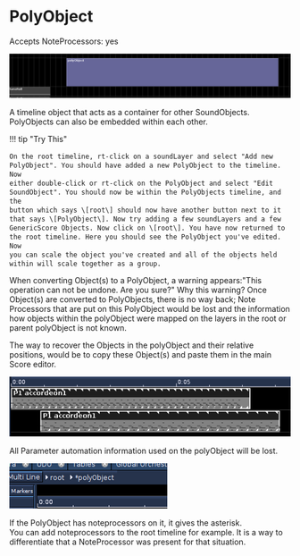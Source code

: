 # PolyObject

Accepts NoteProcessors: yes

![Poly](../../../images/polyObject.png)

A timeline object that acts as a container for other SoundObjects.
PolyObjects can also be embedded within each other.

!!! tip "Try This"

    On the root timeline, rt-click on a soundLayer and select "Add new
    PolyObject". You should have added a new PolyObject to the timeline. Now
    either double-click or rt-click on the PolyObject and select "Edit
    SoundObject". You should now be within the PolyObjects timeline, and the
    button which says \[root\] should now have another button next to it
    that says \[PolyObject\]. Now try adding a few soundLayers and a few
    GenericScore Objects. Now click on \[root\]. You have now returned to
    the root timeline. Here you should see the PolyObject you've edited. Now
    you can scale the object you've created and all of the objects held
    within will scale together as a group.

When converting Object(s) to a PolyObject, a warning appears:"This operation
can not be undone. Are you sure?" Why this warning?
Once Object(s) are converted to PolyObjects, there is no way back; Note 
Processors that are put on this PolyObject would be lost and the information 
how objects within the polyObject were mapped on the layers in the root or 
parent polyObject is not known.

The way to recover the Objects in the polyObject and their relative positions, 
would be to copy these Object(s) and paste them in the main Score editor.

![InPoly](../../../images/InPoly.png)

All Parameter automation information used on the polyObject will be lost. 

![*](../../../images/asterisk.png)

If the PolyObject has noteprocessors on it, it gives the asterisk.  
You can add noteprocessors to the root timeline for example. It is a way 
to differentiate that a NoteProcessor was present for that situation.


